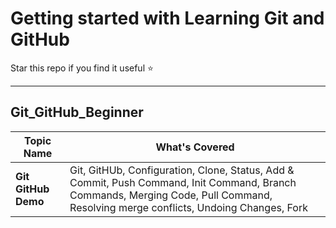 # Getting started with Learning Git and GitHub

Star this repo if you find it useful ⭐

---

## Git_GitHub_Beginner

| **Topic Name** | **What's Covered** |
|--------------|----------------|
| **Git GitHub Demo** | Git, GitHUb, Configuration, Clone, Status, Add & Commit, Push Command, Init Command, Branch Commands, Merging Code, Pull Command, Resolving merge conflicts, Undoing Changes, Fork |